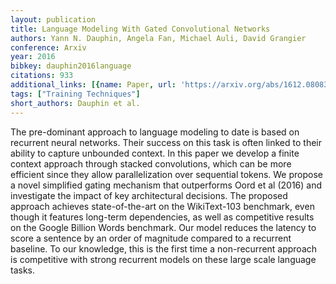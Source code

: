 ```yaml
---
layout: publication
title: Language Modeling With Gated Convolutional Networks
authors: Yann N. Dauphin, Angela Fan, Michael Auli, David Grangier
conference: Arxiv
year: 2016
bibkey: dauphin2016language
citations: 933
additional_links: [{name: Paper, url: 'https://arxiv.org/abs/1612.08083'}]
tags: ["Training Techniques"]
short_authors: Dauphin et al.
---
```

The pre-dominant approach to language modeling to date is based on recurrent
neural networks. Their success on this task is often linked to their ability to
capture unbounded context. In this paper we develop a finite context approach
through stacked convolutions, which can be more efficient since they allow
parallelization over sequential tokens. We propose a novel simplified gating
mechanism that outperforms Oord et al (2016) and investigate the impact of key
architectural decisions. The proposed approach achieves state-of-the-art on the
WikiText-103 benchmark, even though it features long-term dependencies, as well
as competitive results on the Google Billion Words benchmark. Our model reduces
the latency to score a sentence by an order of magnitude compared to a
recurrent baseline. To our knowledge, this is the first time a non-recurrent
approach is competitive with strong recurrent models on these large scale
language tasks.